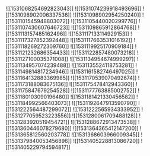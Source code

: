 ![[1531068254692823043]]
![[1531074239918493696]]
![[1531098902006337536]]
![[1531098902954250240]]
![[1531101545948803072]]
![[1531105440020299776]]
![[1531107430607646723]]
![[1531109865912864768]]
![[1531113157485162496]]
![[1531117133114929153]]
![[1531117327852392448]]
![[1531117663531016192]]
![[1531118269272309760]]
![[1531119925170909184]]
![[1531121232686354433]]
![[1531122857480073218]]
![[1531127100035371008]]
![[1531134954674999297]]
![[1531134957074239488]]
![[1531135524118753281]]
![[1531149814817234946]]
![[1531161582746497025]]
![[1531164132883369985]]
![[1531170539070492674]]
![[1531173188083675136]]
![[1531175478412943360]]
![[1531175847679254528]]
![[1531177763885002752]]
![[1531180103090196480]]
![[1531181421330456582]]
![[1531184992566403073]]
![[1531192647913590790]]
![[1531222564487299072]]
![[1531222565934333952]]
![[1531277059523223556]]
![[1531280061709488128]]
![[1531283920519454721]]
![[1531288672913473538]]
![[1531360446078279680]]
![[1531364365412147200]]
![[1531365812560203778]]
![[1531368603966009345]]
![[1531379840053456896]]
![[1531405228813086720]]
![[1531405229794594817]]
